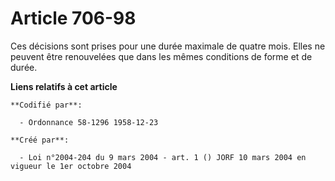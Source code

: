 # Article 706-98

Ces décisions sont prises pour une durée maximale de quatre mois. Elles ne peuvent être renouvelées que dans les mêmes
conditions de forme et de durée.

**Liens relatifs à cet article**

	**Codifié par**:

	  - Ordonnance 58-1296 1958-12-23

	**Créé par**:

	  - Loi n°2004-204 du 9 mars 2004 - art. 1 () JORF 10 mars 2004 en vigueur le 1er octobre 2004
